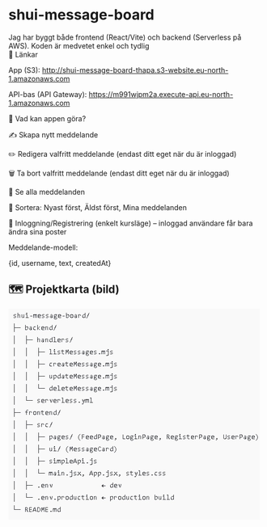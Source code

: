 # shui-message-board

Jag har byggt både frontend (React/Vite) och backend (Serverless på AWS).
Koden är medvetet enkel och tydlig        
🔗 Länkar

App (S3):
http://shui-message-board-thapa.s3-website.eu-north-1.amazonaws.com

API-bas (API Gateway):
https://m991wjpm2a.execute-api.eu-north-1.amazonaws.com

🎯 Vad kan appen göra?

✍️ Skapa nytt meddelande

✏️ Redigera valfritt meddelande (endast ditt eget när du är inloggad)

🗑️ Ta bort valfritt meddelande (endast ditt eget när du är inloggad)

👀 Se alla meddelanden

🔽 Sortera: Nyast först, Äldst först, Mina meddelanden

🔐 Inloggning/Registrering (enkelt kursläge) – inloggad användare får bara ändra sina poster

Meddelande-modell:

{id, username, text, createdAt}

## 🗺️ Projektkarta (bild)

![Projektstruktur för Shui – Message Board](./Projektstruktur-shui-message-board.jpg)
